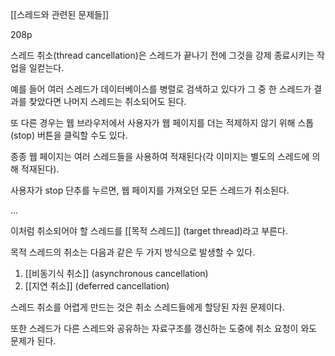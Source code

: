 [[스레드와 관련된 문제들]]

208p

스레드 취소(thread cancellation)은 스레드가 끝나기 전에 그것을 강제 종료시키는 작업을 일컫는다.

예를 들어 여러 스레드가 데이터베이스를 병렬로 검색하고 있다가 그 중 한 스레드가 결과를 찾았다면 나머지 스레드는 취소되어도 된다.

또 다른 경우는 웹 브라우저에서 사용자가 웹 페이지를 더는 적제하지 않기 위해 스톱(stop) 버튼을 클릭할 수도 있다.

종종 웹 페이지는 여러 스레드들을 사용하여 적재된다(각 이미지는 별도의 스레드에 의해 적재된다).

사용자가 stop 단추를 누르면, 웹 페이지를 가져오던 모든 스레드가 취소된다.

...

이처럼 취소되어야 할 스레드를 [[목적 스레드]] (target thread)라고 부른다.

목적 스레드의 취소는 다음과 같은 두 가지 방식으로 발생할 수 있다.

1. [[비동기식 취소]] (asynchronous cancellation)
2. [[지연 취소]] (deferred cancellation)

스레드 취소를 어렵게 만드는 것은 취소 스레드들에게 할당된 자원 문제이다.

또한 스레드가 다른 스레드와 공유하는 자료구조를 갱신하는 도중에 취소 요청이 와도 문제가 된다.